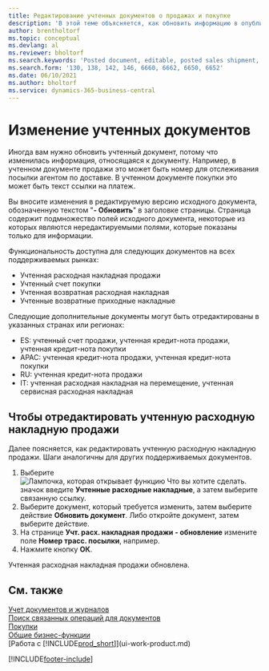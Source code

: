 ```yaml
---
title: Редактирование учтенных документов о продажах и покупке
description: 'В этой теме объясняется, как обновить информацию в опубликованном документе, таком как расходная накладная продажи или счет-фактура покупки, когда соответствующая информация изменилась.'
author: brentholtorf
ms.topic: conceptual
ms.devlang: al
ms.reviewer: bholtorf
ms.search.keywords: 'Posted document, editable, posted sales shipment, posted purchase invoice, posted return shipment, posted return receipt, Business Central, business document'
ms.search.form: '130, 138, 142, 146, 6660, 6662, 6650, 6652'
ms.date: 06/10/2021
ms.author: bholtorf
ms.service: dynamics-365-business-central
---
```

# <a name="edit-posted-documents"></a>Изменение учтенных документов

Иногда вам нужно обновить учтенный документ, потому что изменилась информация, относящаяся к документу. Например, в учтенном документе продажи это может быть номер для отслеживания посылки агентом по доставке. В учтенном документе покупки это может быть текст ссылки на платеж.

Вы вносите изменения в редактируемую версию исходного документа, обозначенную текстом "**- Обновить**" в заголовке страницы. Страница содержит подмножество полей исходного документа, некоторые из которых являются нередактируемыми полями, которые показаны только для информации.

Функциональность доступна для следующих документов на всех поддерживаемых рынках:

- Учтенная расходная накладная продажи
- Учтенный счет покупки
- Учтенная возвратная расходная накладная
- Учтенные возвратные приходные накладные

Следующие дополнительные документы могут быть отредактированы в указанных странах или регионах:

- ES: учтенный счет продажи, учтенная кредит-нота продажи, учтенная кредит-нота покупки
- APAC: учтенная кредит-нота продажи, учтенная кредит-нота покупки
- RU: учтенная кредит-нота продажи
- IT: учтенная расходная накладная на перемещение, учтенная сервисная расходная накладная

## <a name="to-edit-a-posted-sales-shipment"></a>Чтобы отредактировать учтенную расходную накладную продажи

Далее поясняется, как редактировать учтенную расходную накладную продажи. Шаги аналогичны для других поддерживаемых документов.

1. Выберите ![Лампочка, которая открывает функцию Что вы хотите сделать.](media/ui-search/search_small.png "Что вы хотите сделать") значок введите **Учтенные расходные накладные**, а затем выберите связанную ссылку.
2. Выберите документ, который требуется изменить, затем выберите действие **Обновить документ**. Либо откройте документ, затем выберите действие.
3. На странице **Учт. расх. накладная продажи - обновление** измените поле **Номер трасс. посылки**, например.
4. Нажмите кнопку **ОК**.

Учтенная расходная накладная продажи обновлена.

## <a name="see-also"></a>См. также

[Учет документов и журналов](ui-post-documents-journals.md)  
[Поиск связанных операций для документов](ui-find-entries.md)  
[Покупки](purchasing-manage-purchasing.md)  
[Общие бизнес-функции](ui-across-business-areas.md)  
[Работа с [!INCLUDE[prod_short](includes/prod_short.md)]](ui-work-product.md)  

[!INCLUDE[footer-include](includes/footer-banner.md)]
